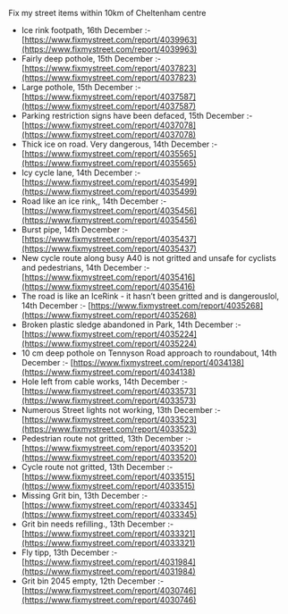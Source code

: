 Fix my street items within 10km of Cheltenham centre

<!-- fix_marker starts -->

- Ice rink footpath, 16th December :- [https://www.fixmystreet.com/report/4039963](https://www.fixmystreet.com/report/4039963)
- Fairly deep pothole, 15th December :- [https://www.fixmystreet.com/report/4037823](https://www.fixmystreet.com/report/4037823)
- Large pothole, 15th December :- [https://www.fixmystreet.com/report/4037587](https://www.fixmystreet.com/report/4037587)
- Parking restriction signs have been defaced, 15th December :- [https://www.fixmystreet.com/report/4037078](https://www.fixmystreet.com/report/4037078)
- Thick ice on road. Very dangerous, 14th December :- [https://www.fixmystreet.com/report/4035565](https://www.fixmystreet.com/report/4035565)
- Icy cycle lane, 14th December :- [https://www.fixmystreet.com/report/4035499](https://www.fixmystreet.com/report/4035499)
- Road like an ice rink,, 14th December :- [https://www.fixmystreet.com/report/4035456](https://www.fixmystreet.com/report/4035456)
- Burst pipe, 14th December :- [https://www.fixmystreet.com/report/4035437](https://www.fixmystreet.com/report/4035437)
- New cycle route along busy A40 is not gritted and unsafe for cyclists and pedestrians, 14th December :- [https://www.fixmystreet.com/report/4035416](https://www.fixmystreet.com/report/4035416)
- The road is like an IceRink - it hasn’t been gritted and is dangerouslol, 14th December :- [https://www.fixmystreet.com/report/4035268](https://www.fixmystreet.com/report/4035268)
- Broken plastic sledge abandoned in Park, 14th December :- [https://www.fixmystreet.com/report/4035224](https://www.fixmystreet.com/report/4035224)
- 10 cm deep pothole on Tennyson Road approach to roundabout, 14th December :- [https://www.fixmystreet.com/report/4034138](https://www.fixmystreet.com/report/4034138)
- Hole left from cable works, 14th December :- [https://www.fixmystreet.com/report/4033573](https://www.fixmystreet.com/report/4033573)
- Numerous Street lights not working, 13th December :- [https://www.fixmystreet.com/report/4033523](https://www.fixmystreet.com/report/4033523)
- Pedestrian route not gritted, 13th December :- [https://www.fixmystreet.com/report/4033520](https://www.fixmystreet.com/report/4033520)
- Cycle route not gritted, 13th December :- [https://www.fixmystreet.com/report/4033515](https://www.fixmystreet.com/report/4033515)
- Missing Grit bin, 13th December :- [https://www.fixmystreet.com/report/4033345](https://www.fixmystreet.com/report/4033345)
- Grit bin needs refilling., 13th December :- [https://www.fixmystreet.com/report/4033321](https://www.fixmystreet.com/report/4033321)
- Fly tipp, 13th December :- [https://www.fixmystreet.com/report/4031984](https://www.fixmystreet.com/report/4031984)
- Grit bin 2045 empty, 12th December :- [https://www.fixmystreet.com/report/4030746](https://www.fixmystreet.com/report/4030746)

<!-- fix_marker ends -->